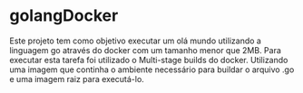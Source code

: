 # golangDocker
Este projeto tem como objetivo executar um olá mundo utilizando a linguagem go através do docker com um tamanho menor que 2MB.
Para executar esta tarefa foi utilizado o Multi-stage builds do docker.
Utilizando uma imagem que continha o ambiente necessário para buildar o arquivo .go e uma imagem raiz para executá-lo.
